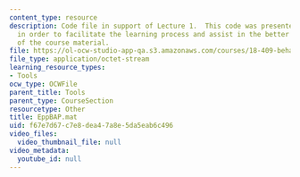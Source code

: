 ```yaml
---
content_type: resource
description: Code file in support of Lecture 1.  This code was presented by the professor
  in order to facilitate the learning process and assist in the better understanding
  of the course material.
file: https://ol-ocw-studio-app-qa.s3.amazonaws.com/courses/18-409-behavior-of-algorithms-spring-2002/f67e7d67c7e8dea47a8e5da5eab6c496_EppBAP.mat
file_type: application/octet-stream
learning_resource_types:
- Tools
ocw_type: OCWFile
parent_title: Tools
parent_type: CourseSection
resourcetype: Other
title: EppBAP.mat
uid: f67e7d67-c7e8-dea4-7a8e-5da5eab6c496
video_files:
  video_thumbnail_file: null
video_metadata:
  youtube_id: null
---
```

